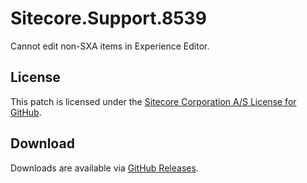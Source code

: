 # Sitecore.Support.8539
Cannot edit non-SXA items in Experience Editor.

## License  
This patch is licensed under the [Sitecore Corporation A/S License for GitHub](https://github.com/sitecoresupport/Sitecore.Support.8539/blob/master/LICENSE).  

## Download  
Downloads are available via [GitHub Releases](https://github.com/sitecoresupport/Sitecore.Support.8539/releases).  
